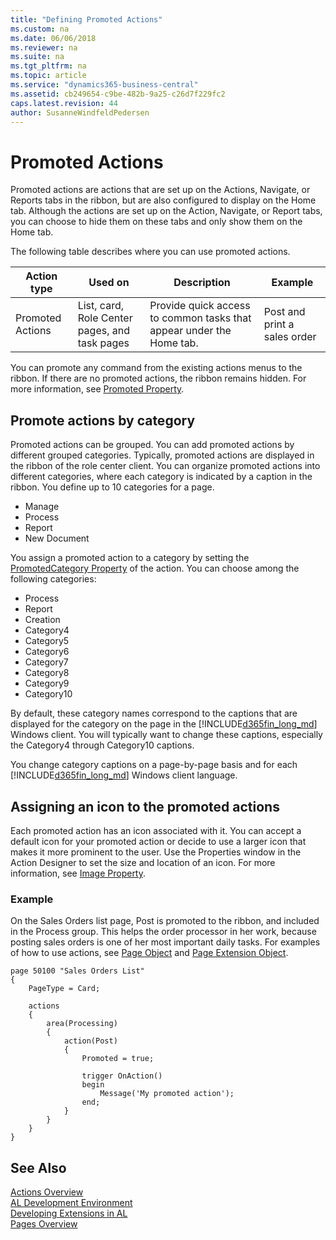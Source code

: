 ```yaml
---
title: "Defining Promoted Actions"
ms.custom: na
ms.date: 06/06/2018
ms.reviewer: na
ms.suite: na
ms.tgt_pltfrm: na
ms.topic: article
ms.service: "dynamics365-business-central"
ms.assetid: cb249654-c9be-482b-9a25-c26d7f229fc2
caps.latest.revision: 44
author: SusanneWindfeldPedersen
--- 
```


# Promoted Actions
Promoted actions are actions that are set up on the Actions, Navigate, or Reports tabs in the ribbon, but are also configured to display on the Home tab. Although the actions are set up on the Action, Navigate, or Report tabs, you can choose to hide them on these tabs and only show them on the Home tab. 


The following table describes where you can use promoted actions.

|Action type|Used on|Description|Example|  
|----------------|-------|-----------|-------| 
|Promoted Actions|List, card, Role Center pages, and task pages|Provide quick access to common tasks that appear under the Home tab.|Post and print a sales order|

You can promote any command from the existing actions menus to the ribbon. If there are no promoted actions, the ribbon remains hidden. For more information, see [Promoted Property](properties/devenv-promoted-property.md).

## Promote actions by category
Promoted actions can be grouped. You can add promoted actions by different grouped categories. Typically, promoted actions are displayed in the ribbon of the role center client. You can organize promoted actions into different categories, where each category is indicated by a caption in the ribbon. You define up to 10 categories for a page.

- Manage
- Process
- Report
- New Document

You assign a promoted action to a category by setting the [PromotedCategory Property](properties/devenv-promotedcategory-property.md) of the action. You can choose among the following categories:

- Process
- Report
- Creation
- Category4
- Category5
- Category6
- Category7
- Category8
- Category9
- Category10

By default, these category names correspond to the captions that are displayed for the category on the page in the [!INCLUDE[d365fin_long_md](includes/d365fin_long_md.md)] Windows client. You will typically want to change these captions, especially the Category4 through Category10 captions.

You change category captions on a page-by-page basis and for each [!INCLUDE[d365fin_long_md](includes/d365fin_long_md.md)] Windows client language.

## Assigning an icon to the promoted actions
  
Each promoted action has an icon associated with it. You can accept a default icon for your promoted action or decide to use a larger icon that makes it more prominent to the user. Use the Properties window in the Action Designer to set the size and location of an icon. For more information, see [Image Property](properties/devenv-image-property.md).

### Example 
On the Sales Orders list page, Post is promoted to the ribbon, and included in the Process group. This helps the order processor in her work, because posting sales orders is one of her most important daily tasks. For examples of how to use actions, see [Page Object](devenv-page-object.md) and [Page Extension Object](devenv-page-ext-object.md).

```
page 50100 "Sales Orders List"
{
    PageType = Card;
 
    actions
    {
        area(Processing)
        {
            action(Post)
            {
                Promoted = true;
                
                trigger OnAction()
                begin
                    Message('My promoted action');
                end;
            }
        }
    }
}
```
## See Also
[Actions Overview](devenv-actions-overview.md)  
[AL Development Environment](devenv-reference-overview.md)  
[Developing Extensions in AL](devenv-dev-overview.md)  
[Pages Overview](devenv-pages-overview.md)  